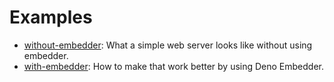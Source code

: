 Examples
========

 * [without-embedder]: What a simple web server looks like without using embedder.
 * [with-embedder]: How to make that work better by using Deno Embedder.

[without-embedder]: ./without-embedder
[with-embedder]: ./with-embedder